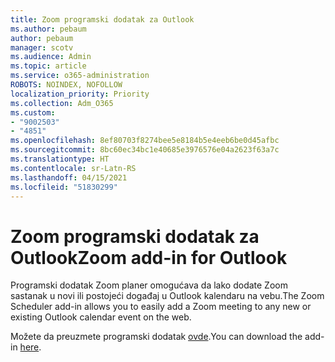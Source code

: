 ```yaml
---
title: Zoom programski dodatak za Outlook
ms.author: pebaum
author: pebaum
manager: scotv
ms.audience: Admin
ms.topic: article
ms.service: o365-administration
ROBOTS: NOINDEX, NOFOLLOW
localization_priority: Priority
ms.collection: Adm_O365
ms.custom:
- "9002503"
- "4851"
ms.openlocfilehash: 8ef80703f8274bee5e8184b5e4eeb6be0d45afbc
ms.sourcegitcommit: 8bc60ec34bc1e40685e3976576e04a2623f63a7c
ms.translationtype: HT
ms.contentlocale: sr-Latn-RS
ms.lasthandoff: 04/15/2021
ms.locfileid: "51830299"
---
```

# <a name="zoom-add-in-for-outlook"></a><span data-ttu-id="2cd56-102">Zoom programski dodatak za Outlook</span><span class="sxs-lookup"><span data-stu-id="2cd56-102">Zoom add-in for Outlook</span></span>

<span data-ttu-id="2cd56-103">Programski dodatak Zoom planer omogućava da lako dodate Zoom sastanak u novi ili postojeći događaj u Outlook kalendaru na vebu.</span><span class="sxs-lookup"><span data-stu-id="2cd56-103">The Zoom Scheduler add-in allows you to easily add a Zoom meeting to any new or existing Outlook calendar event on the web.</span></span>

<span data-ttu-id="2cd56-104">Možete da preuzmete programski dodatak [ovde](https://go.microsoft.com/fwlink/?linkid=2126413).</span><span class="sxs-lookup"><span data-stu-id="2cd56-104">You can download the add-in [here](https://go.microsoft.com/fwlink/?linkid=2126413).</span></span>
 